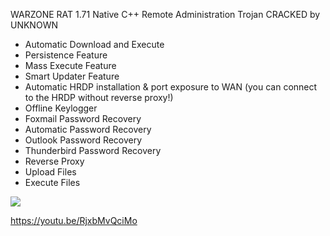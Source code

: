 WARZONE RAT 1.71 Native C++ Remote Administration Trojan CRACKED by UNKNOWN

- Automatic Download and Execute
- Persistence Feature
- Mass Execute Feature
- Smart Updater Feature
- Automatic HRDP installation & port exposure to WAN (you can connect to the HRDP without reverse proxy!)
- Offline Keylogger
- Foxmail Password Recovery
- Automatic Password Recovery
- Outlook Password Recovery
- Thunderbird Password Recovery
- Reverse Proxy
- Upload Files
- Execute Files

<img src="https://i.ibb.co/P4KFrMF/thread.png"/>

https://youtu.be/RjxbMvQciMo

